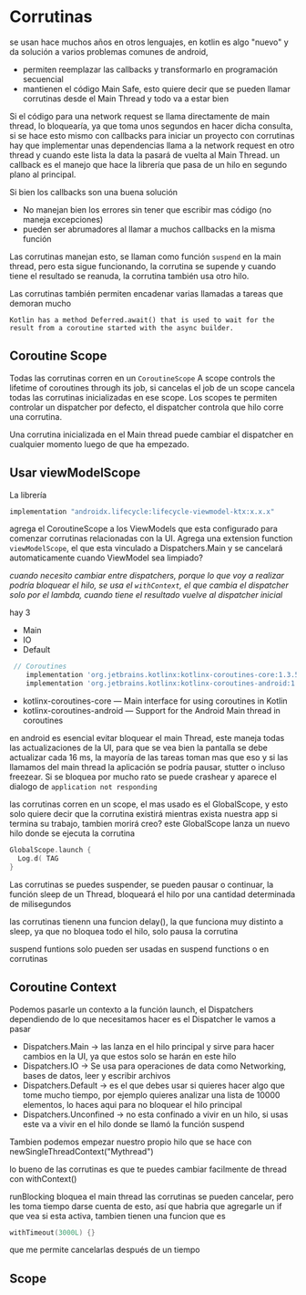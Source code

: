 # Corrutinas

se usan hace muchos años en otros lenguajes, en kotlin es algo "nuevo" y da solución a varios problemas comunes de android, 
- permiten reemplazar las callbacks y transformarlo en programación secuencial
- mantienen el código Main Safe, esto quiere decir que se pueden llamar corrutinas desde el Main Thread y todo va a estar bien

Si el código para una network request se llama directamente de main thread, lo bloquearía, ya que toma unos segundos en hacer dicha consulta, si se hace esto mismo con callbacks 
para iniciar un proyecto con corrutinas hay que implementar unas dependencias llama a la network request en otro thread y cuando este lista la data la pasará de vuelta al Main Thread. un callback es el manejo que hace la librería que pasa de un hilo en segundo plano al principal.

Si bien los callbacks son una buena solución
- No manejan bien los errores sin tener que escribir mas código (no maneja excepciones)
- pueden ser abrumadores al llamar a muchos callbacks en la misma función 

Las corrutinas manejan esto, se llaman como función `suspend` en la main thread, pero esta sigue funcionando, la corrutina se supende y cuando tiene el resultado se reanuda, la corrutina también usa otro hilo.

Las corrutinas también permiten encadenar varias llamadas a tareas que demoran mucho 

`Kotlin has a method Deferred.await() that is used to wait for the result from a coroutine started with the async builder.`

## Coroutine Scope 

Todas las corrutinas corren en un `CoroutineScope` A scope controls the lifetime of coroutines through its job, si cancelas el job de un scope cancela todas las corrutinas inicializadas en ese scope. Los scopes te permiten controlar un dispatcher por defecto, el dispatcher controla que hilo corre una corrutina.

Una corrutina inicializada en el Main thread puede cambiar el dispatcher en cualquier momento luego de que ha empezado.

## Usar viewModelScope
La librería 
```gradle
implementation "androidx.lifecycle:lifecycle-viewmodel-ktx:x.x.x"
```
agrega el CoroutineScope a los ViewModels que esta configurado para comenzar corrutinas relacionadas con la UI. Agrega una extension function `viewModelScope`, el que esta vinculado a Dispatchers.Main y se cancelará automaticamente cuando ViewModel sea limpiado?

_cuando necesito cambiar entre dispatchers, porque lo que voy a realizar podría bloquear el hilo, se usa el `withContext`, el que cambia el dispatcher solo por el lambda, cuando tiene el resultado vuelve al dispatcher inicial_

hay 3 
- Main
- IO
- Default


```gradle
 // Coroutines
    implementation 'org.jetbrains.kotlinx:kotlinx-coroutines-core:1.3.5'
    implementation 'org.jetbrains.kotlinx:kotlinx-coroutines-android:1.3.5'
```
- kotlinx-coroutines-core — Main interface for using coroutines in Kotlin
- kotlinx-coroutines-android — Support for the Android Main thread in coroutines

en android es esencial evitar bloquear el main Thread, este maneja todas las actualizaciones de la UI, para que se vea bien la pantalla se debe actualizar cada 16 ms, la mayoría de las tareas toman mas que eso y si las llamamos del main thread la aplicación se podría pausar, stutter o incluso freezear. Si se bloquea por mucho rato se puede crashear y aparece el dialogo de `application not responding`

las corrutinas corren en un scope, el mas usado es el GlobalScope, y esto solo quiere decir que la corrutina existirá mientras exista nuestra app
si termina su trabajo, tambien morirá creo? este GlobalScope lanza un nuevo hilo donde se ejecuta la corrutina 

```kotlin
GlobalScope.launch {
  Log.d( TAG
}
```
Las corrutinas se puedes suspender, se pueden pausar o continuar,
la función sleep de un Thread, bloqueará el hilo por una cantidad determinada de milisegundos 

las corrutinas tienenn una funcion delay(), la que funciona muy distinto a sleep, ya que no bloquea todo el hilo, solo pausa la corrutina

suspend funtions solo pueden ser usadas en suspend functions o en corrutinas 

## Coroutine Context

Podemos pasarle un contexto a la función launch, el Dispatchers
dependiendo de lo que necesitamos hacer es el Dispatcher le vamos a pasar

- Dispatchers.Main -> las lanza en el hilo principal y sirve para hacer cambios en la UI, ya que estos solo se harán en este hilo 
- Dispatchers.IO  -> Se usa para operaciones de data como Networking, bases de datos, leer y escribir archivos
- Dispatchers.Default -> es el que debes usar si quieres hacer algo que tome mucho tiempo, por ejemplo quieres analizar una lista de 10000 elementos, lo haces aqui para no bloquear el hilo principal
- Dispatchers.Unconfined -> no esta confinado a vivir en un hilo, si usas este va a vivir en el hilo donde se llamó la función suspend

Tambien podemos empezar nuestro propio hilo que se hace con newSingleThreadContext("Mythread")

lo bueno de las corrutinas es que te puedes cambiar facilmente de thread con withContext()

runBlocking bloquea el main thread
 las corrutinas se pueden cancelar, pero les toma tiempo darse cuenta de esto, así que habria que agregarle un if que vea si esta activa,
 tambien tienen una funcion que es 
 
 ```kotlin
 withTimeout(3000L) {}
```
que me permite cancelarlas después de un tiempo 

## Scope







